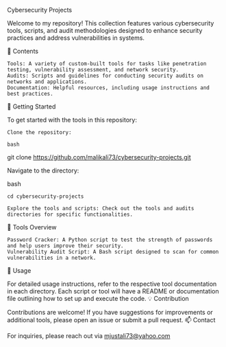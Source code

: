 Cybersecurity Projects

Welcome to my repository! This collection features various cybersecurity tools,
scripts, and audit methodologies designed to enhance security practices and address 
vulnerabilities in systems.

📂 Contents

    Tools: A variety of custom-built tools for tasks like penetration testing, vulnerability assessment, and network security.
    Audits: Scripts and guidelines for conducting security audits on networks and applications.
    Documentation: Helpful resources, including usage instructions and best practices.

🚀 Getting Started

To get started with the tools in this repository:

    Clone the repository:

    bash

git clone https://github.com/malikali73/cybersecurity-projects.git

Navigate to the directory:

bash

    cd cybersecurity-projects

    Explore the tools and scripts: Check out the tools and audits directories for specific functionalities.

🔧 Tools Overview

    Password Cracker: A Python script to test the strength of passwords and help users improve their security.
    Vulnerability Audit Script: A Bash script designed to scan for common vulnerabilities in a network.

📝 Usage

For detailed usage instructions, refer to the respective tool documentation in each directory. Each script or tool will have a README or documentation file outlining how to set up and execute the code.
💡 Contribution

Contributions are welcome! If you have suggestions for improvements or additional tools, please open an issue or submit a pull request.
📫 Contact

For inquiries, please reach out via mjustali73@yahoo.com 
